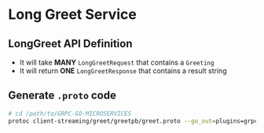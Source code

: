 # Long Greet Service

## LongGreet API Definition

* It will take **MANY** `LongGreetRequest` that contains a `Greeting`
* It will return **ONE** `LongGreetResponse` that contains a result string

## Generate `.proto` code

```bash
# cd /path/to/GRPC-GO-MICROSERVICES
protoc client-streaming/greet/greetpb/greet.proto --go_out=plugins=grpc:.
```